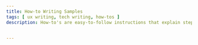```yaml
---
title: How-to Writing Samples
tags: [ ux writing, tech writing, how-tos ]
description: How-to's are easy-to-follow instructions that explain step-by-step how to perform a task or use a specific feature in an app. Instructions are the way you do things, for example, making cookies includes the ingredients, how to mix the ingredients, and how and at what temperature you should make them. 

 
---
```


